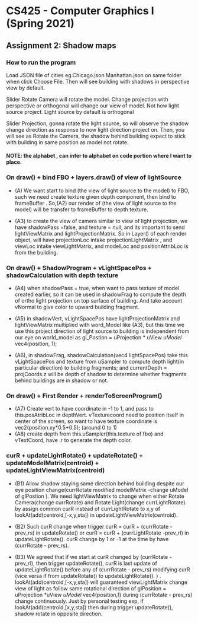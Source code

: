# CS425 - Computer Graphics I (Spring 2021)

## Assignment 2: Shadow maps

### How to run the program 
Load JSON file of cities eg.Chicago.json Manhattan.json on same folder when click Choose File. Then will see building with shadows in perspective view by default. 

Slider Rotate Camera will rotate the model. Change projection with perspective or orthogonal will change our view of model. Not how light source project. Light source by default is orthogonal   

Slider Projection, gonna rotate the light source, so will observe the shadow change direction as response to now light direction project on. Then, you will see as Rotate the Camera, the shadow behind building expect to stick with building in same position as model not rotate. 


#### NOTE: the alphabet , can infer to alphabet on code portion where I want to  place.  

### On draw() + bind FBO + layers.draw()  of view of lightSource
+ (A) We want start to bind (the view of light source to the model)  to FBO, such we need create texture given depth component, then bind to frameBuffer . So,(A2)  our render of (the view of light source to the model) will be transfer to frameBuffer to depth texture. 

+ (A3) to create the view of camera similar to view of light projection, we have shadowPass =false, and texture = null, and its important to send lightViewMatrix and lightProjectionMatrix. So in Layer() of each render object, will have projectionLoc intake projectionLightMatrix , and viewLoc intake viewLightMatrix, and  modelLoc and positionAttribLoc is from the building.  

### On draw() + ShadowProgram +  vLightSpacePos  +  shadowCalculation with depth texture

+ (A4) when shadowPass = true, when want to pass texture of model created earlier, so it can be used in shadowFrag to compute the depth of ortho light projection  on top surface of building. And take account vNormal to give color to upward building fragment. 

+ (A5) in shadowVert, vLightSpacePos have lightProjectionMatrix and lightViewMatrix multiplied with word_Model like (A3), but this time we use this project direction of light source to building is independent from our eye on world_model as gl_Postion = uProjection * uView  *uModel* vec4(position, 1);

+ (A6), in shadowFrag,  shadowCalculation(vec4 lightSpacePos) take this vLightSpacePos and texture from uSampler to compute depth light(in particular direction) to building fragments;  and currentDepth = projCoords.z will be depth of shadow to determine whether fragments behind buildings are in shadow or not. 


### On draw() + First Render + renderToScreenProgram() 

+ (A7)  Create vert to have coordinate   in -1 to 1, and pass to this.posAtribLoc in depthVert.  vTexturecoord need to position itself in center of the screen, so want to have texture coordinate is  vec2(position.xy*0.5+0.5); (around 0 to 1) 
+ (A8) create depth from this.uSampler(this.texture of fbo) and  vTextCoord, have .r to generate the depth color. 


### curR +  updateLightRotate() + updateRotate()   + updateModelMatrix(centroid) +  updateLightViewMatrix(centroid)

+ (B1) Allow shadow staying same direction behind building despite our eye position change(currRotate modified  modelMatrix -change uModel of glPostion  ).  We need  lightViewMatrix to change when either Rotate Camera(change currRotate) and  Rotate Light(change currLightRotate) by assign common curR  instead of currLightRotate to x,y of lookAt(add(centroid,[-x,y,sta])  in updateLightViewMatrix(centroid). 

+ (B2) Such curR change when trigger curR =  curR + (currRotate - prev_rs) in updateRotate() or  curR =  curR + (currLightRotate -prev_rl) in updateLightRotate().  curR change by 1 or  -1 at the time by have (currRotate - prev_rs).  

+ (B3) We agreed that if we start at curR changed by (currRotate - prev_rl), then trigger updateRotate(), curR is last update of  updateLightRotate() before any of (currRotate - prev_rs) modifying curR (vice versa if from updateRotate() to updateLightRotate(). ) .  lookAt(add(centroid,[-x,y,sta])  will guaranteed  viewLightMatrix change view of light as follow same rotational direction  of glPosition = uProjection *uView *uModel* vec4(position,1) during (currRotate - prev_rs) change continuously. Just by personal testing exp, if lookAt(add(centroid,[x,y,sta])  then during  trigger updateRotate(), shadow rotate in opposite direction. 



